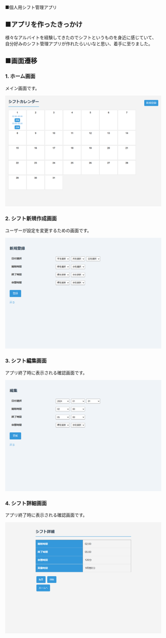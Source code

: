■個人用シフト管理アプリ

## ■アプリを作ったきっかけ
様々なアルバイトを経験してきたのでシフトというものを身近に感じていて、
自分好みのシフト管理アプリが作れたらいいなと思い、着手に至りました。


## ■画面遷移


### 1. ホーム画面

メイン画面です。

![ホーム画面](images/home.png)

### 2. シフト新規作成画面

ユーザーが設定を変更するための画面です。

![シフト新規作成画面](images/form.png)

### 3. シフト編集画面

アプリ終了時に表示される確認画面です。

![シフト編集画面](images/edit.png)

### 4. シフト詳細画面

アプリ終了時に表示される確認画面です。

![シフト詳細画面](images/detail.png)




